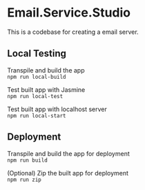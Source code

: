 # Email.Service.Studio
This is a codebase for creating a email server.

## Local Testing
Transpile and build the app\
```npm run local-build```

Test built app with Jasmine\
```npm run local-test```

Test built app with localhost server\
```npm run local-start```

## Deployment
Transpile and build the app for deployment\
```npm run build```

(Optional) Zip the built app for deployment\
```npm run zip```